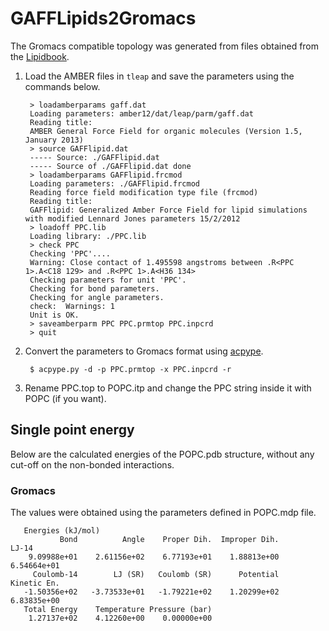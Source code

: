GAFFLipids2Gromacs
==================

The Gromacs compatible topology was generated from files obtained from the [Lipidbook](http://lipidbook.bioch.ox.ac.uk/package/show/id/150.html).

1. Load the AMBER files in `tleap` and save the parameters using the commands below.

        > loadamberparams gaff.dat
        Loading parameters: amber12/dat/leap/parm/gaff.dat
        Reading title:
        AMBER General Force Field for organic molecules (Version 1.5, January 2013)
        > source GAFFlipid.dat
        ----- Source: ./GAFFlipid.dat
        ----- Source of ./GAFFlipid.dat done
        > loadamberparams GAFFlipid.frcmod
        Loading parameters: ./GAFFlipid.frcmod
        Reading force field modification type file (frcmod)
        Reading title:
        GAFFlipid: Generalized Amber Force Field for lipid simulations with modified Lennard Jones parameters 15/2/2012
        > loadoff PPC.lib
        Loading library: ./PPC.lib
        > check PPC
        Checking 'PPC'....
        Warning: Close contact of 1.495598 angstroms between .R<PPC 1>.A<C18 129> and .R<PPC 1>.A<H36 134>
        Checking parameters for unit 'PPC'.
        Checking for bond parameters.
        Checking for angle parameters.
        check:  Warnings: 1
        Unit is OK.
        > saveamberparm PPC PPC.prmtop PPC.inpcrd
        > quit

2. Convert the parameters to Gromacs format using [acpype](https://code.google.com/p/acpype). 

        $ acpype.py -d -p PPC.prmtop -x PPC.inpcrd -r

3. Rename PPC.top to POPC.itp and change the PPC string inside it with POPC (if you want).

Single point energy
-------------------

Below are the calculated energies of the POPC.pdb structure, without any cut-off on the non-bonded interactions.

### Gromacs

The values were obtained using the parameters defined in POPC.mdp file.

       Energies (kJ/mol)
               Bond          Angle    Proper Dih.  Improper Dih.          LJ-14
        9.09988e+01    2.61156e+02    6.77193e+01    1.88813e+00    6.54664e+01
         Coulomb-14        LJ (SR)   Coulomb (SR)      Potential    Kinetic En.
       -1.50356e+02   -3.73533e+01   -1.79221e+02    1.20299e+02    6.83835e+00
       Total Energy    Temperature Pressure (bar)
        1.27137e+02    4.12260e+00    0.00000e+00

